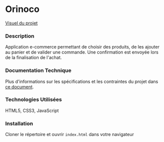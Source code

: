 # Orinoco

[Visuel du projet](doc/visuel-p5.pdf)

### Description

Application e-commerce permettant de choisir des produits, de les ajouter au panier et de valider une commande. Une confirmation est envoyée lors de la finalisation de l'achat.

### Documentation Technique

Plus d'informations sur les spécifications et les contraintes du projet dans [ce document](doc/doc-p5.pdf).

### Technologies Utilisées

HTML5, CSS3, JavaScript

### Installation

Cloner le répertoire et ouvrir `index.html` dans votre navigateur

